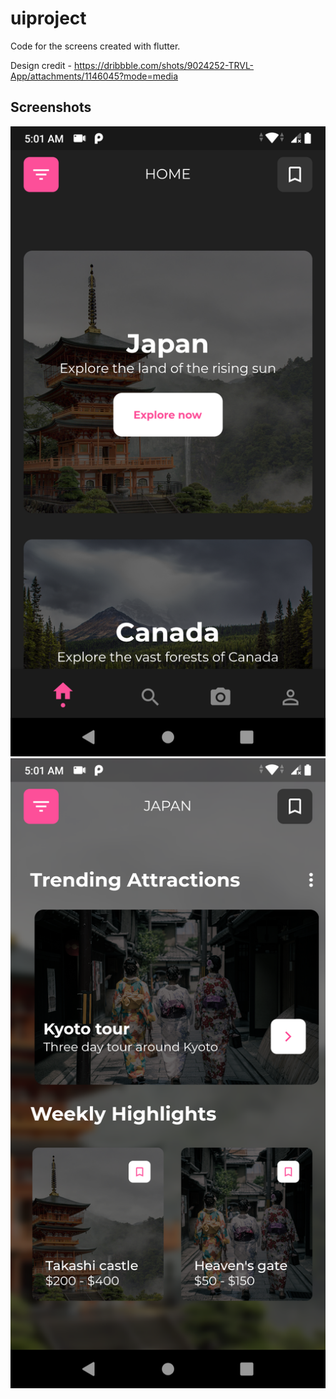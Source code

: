 # uiproject

Code for the screens created with flutter.

Design credit - https://dribbble.com/shots/9024252-TRVL-App/attachments/1146045?mode=media

## Screenshots

![Home app image](/assets/home.png)
![Japan image](/assets/japan_screen.png)

